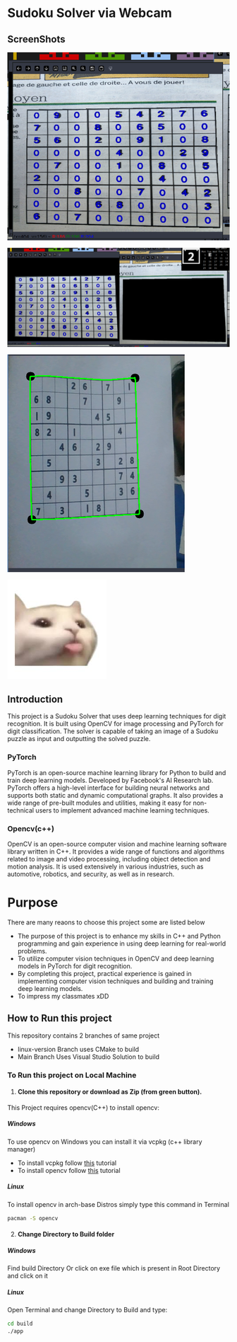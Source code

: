 # Sudoku Solver via Webcam

## ScreenShots
![Preprocessing](https://github.com/cls-talha/SudokoSolver-with-opencv-Cpp-and-Pytorch/blob/linux-version/SodukuSolver%20opencv/screenshots/o2.png)

![Some more Preprocessings](https://github.com/cls-talha/SudokoSolver-with-opencv-Cpp-and-Pytorch/blob/linux-version/SodukuSolver%20opencv/screenshots/o1.png)

![Preprocessings](https://github.com/cls-talha/SudokoSolver-with-opencv-Cpp-and-Pytorch/blob/linux-version/SodukuSolver%20opencv/screenshots/2023-05-07_12-39.png)

![idk](https://github.com/cls-talha/SudokoSolver-with-opencv-Cpp-and-Pytorch/blob/linux-version/SodukuSolver%20opencv/screenshots/tease.jpg)

## Introduction
This project is a Sudoku Solver that uses deep learning techniques for digit recognition. It is built using OpenCV for image processing and PyTorch for digit classification. The solver is capable of taking an image of a Sudoku puzzle as input and outputting the solved puzzle.

###  PyTorch
PyTorch is an open-source machine learning library for Python to build and train deep learning models. Developed by Facebook's AI Research lab. PyTorch offers a high-level interface for building neural networks and supports both static and dynamic computational graphs. It also provides a wide range of pre-built modules and utilities, making it easy for non-technical users to implement advanced machine learning techniques. 
 ### Opencv(c++)
 OpenCV is an open-source computer vision and machine learning software library written in C++. It provides a wide range of functions and algorithms related to image and video processing, including object detection and motion analysis. It is used extensively in various industries, such as automotive, robotics, and security, as well as in research.

# Purpose
There are many reaons to choose this project some are listed below
- The purpose of this project is to enhance my skills in C++ and Python programming and gain experience in using deep learning for real-world problems.
- To utilize computer vision techniques in OpenCV and deep learning models in PyTorch for digit recognition.
- By completing this project, practical experience is gained in implementing computer vision techniques and building and training deep learning models.
- To impress my classmates xDD

## How to Run this project
This repository contains 2 branches of same project
- linux-version Branch uses CMake to build
-  Main Branch Uses Visual Studio Solution to build

### To Run this project on Local Machine 
1. #### Clone this repository or download as Zip (from green button).

This Project requires opencv(C++) to install opencv: 
##### Windows
To use opencv on Windows you can install it via vcpkg (c++ library manager) 
- To install vcpkg follow [this](https://www.youtube.com/watch?v=wRnjahwxZ8A) tutorial
- To install opencv follow [this](https://eximia.co/hello-opencv-with-c-using-visual-studio-2017-and-vcpkg/) tutorial
##### Linux
To install opencv in arch-base Distros simply type this command in Terminal
```bash
pacman -S opencv
```
2. #### Change Directory to Build folder
##### Windows
Find build Directory Or click on exe file which is present in Root Directory and click on it 

##### Linux
Open Terminal and change Directory to Build and type: 
```bash
cd build
./app
```







